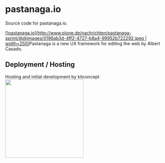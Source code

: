 # pastanaga.io

Source code for pastanaga.io.

[![pastanaga.io](http://www.plone.de/nachrichten/pastanaga-sprint/@@images/0196ab3d-4ff2-4727-b8a4-99952b722292.jpeg | width=250)](https://pastanaga.io)Pastanaga is a new UX framework for editing the web by Albert Casado.

## Deployment / Hosting

Hosting and initial development by kitconcept
<a href="https://kitconcept.com"><img src="https://kitconcept.com/logo.svg" width="250px" /></a>
